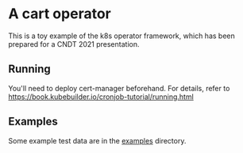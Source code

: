 # A cart operator

This is a toy example of the k8s operator framework, which has been
prepared for a CNDT 2021 presentation.

## Running

You'll need to deploy cert-manager beforehand.
For details, refer to https://book.kubebuilder.io/cronjob-tutorial/running.html

## Examples

Some example test data are in the [examples](./examples) directory.
